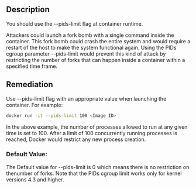 ## Description

You should use the --pids-limit flag at container runtime.

Attackers could launch a fork bomb with a single command inside the container. This fork bomb could crash the entire system and would require a restart of the host to make the system functional again. Using the PIDs cgroup parameter --pids-limit would prevent this kind of attack by restricting the number of forks that can happen inside a container within a specified time frame.

## Remediation

Use --pids-limit flag with an appropriate value when launching the container. For example:

```bash
docker run -it --pids-limit 100 <Image ID>
```

In the above example, the number of processes allowed to run at any given time is set to 100. After a limit of 100 concurrently running processes is reached, Docker would restrict any new process creation.

### Default Value:

The Default value for --pids-limit is 0 which means there is no restriction on thenumber of forks. Note that the PIDs cgroup limit works only for kernel versions 4.3 and higher.
